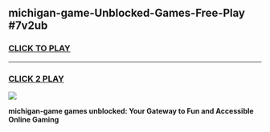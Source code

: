 
## michigan-game-Unblocked-Games-Free-Play #7v2ub
<h3>
<a href="https://us.freeplayer.one?title=michigan-game&ref=9M">CLICK TO PLAY</a></h3>
<hr>

<h3>
<a href="https://us.freeplayer.one?title=michigan-game&ref=9M">CLICK 2 PLAY</a>
  
</h3>

<a href="https://us.freeplayer.one?title=michigan-game&ref=9M"><img src="https://clearcache.store/games.png"></a>


**michigan-game games unblocked: Your Gateway to Fun and Accessible Online Gaming**
